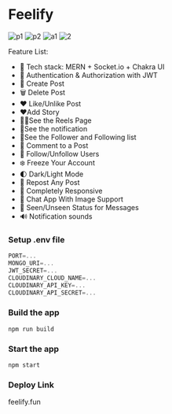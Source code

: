 # Feelify
![p1](https://github.com/user-attachments/assets/6d54acf6-6fe7-4d48-95e8-2a2c44da850a)
![p2](https://github.com/user-attachments/assets/51f05ccb-f585-45f7-b9f6-a932dcf1e9f0)
![a1](https://github.com/user-attachments/assets/6718d82e-59b5-4b9d-8e24-fc0a97c19749)
![2](https://github.com/user-attachments/assets/82f7d1e1-6355-4caa-9b6f-b6f72d527f66)


Feature List:


-   🌟 Tech stack: MERN + Socket.io + Chakra UI
-   🎃 Authentication & Authorization with JWT
-   📝 Create Post
-   🗑️ Delete Post
-   ❤️ Like/Unlike Post
-   ❤️Add Story
-   🙋‍♂️See the Reels Page
-   🤖See the notification
-   👩See the Follower and Following list 
-   💬 Comment to a Post
-   👥 Follow/Unfollow Users
-   ❄️ Freeze Your Account
-   🌓 Dark/Light Mode
-   📢 Repost Any Post
-   📱 Completely Responsive
-   💬 Chat App With Image Support
-   👀 Seen/Unseen Status for Messages
-   🔊 Notification sounds


### Setup .env file

```js
PORT=...
MONGO_URI=...
JWT_SECRET=...
CLOUDINARY_CLOUD_NAME=...
CLOUDINARY_API_KEY=...
CLOUDINARY_API_SECRET=...
```

### Build the app

```shell
npm run build
```

### Start the app

```shell
npm start
```
### Deploy Link
feelify.fun
